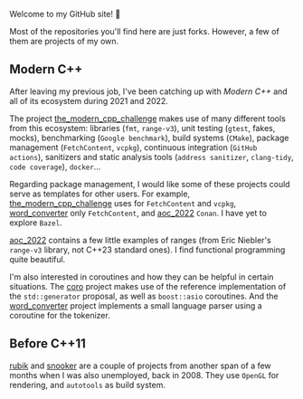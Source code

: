 Welcome to my GitHub site! 👋

Most of the repositories you'll find here are just forks. However, a few of them are projects of my own.

## Modern C++

After leaving my previous job, I've been catching up with *Modern C++* and all of its ecosystem during 2021 and 2022.

The project [the_modern_cpp_challenge](https://github.com/rturrado/the_modern_cpp_challenge) makes use of many different tools from this ecosystem: libraries (`fmt`, `range-v3`), unit testing (`gtest`, fakes, mocks), benchmarking (`Google benchmark`), build systems (`CMake`), package management (`FetchContent`, `vcpkg`), continuous integration (`GitHub actions`), sanitizers and static analysis tools (`address sanitizer`, `clang-tidy`, `code coverage`), `docker`...

Regarding package management, I would like some of these projects could serve as templates for other users. For example, [the_modern_cpp_challenge](https://github.com/rturrado/the_modern_cpp_challenge) uses for `FetchContent` and `vcpkg`, [word_converter](https://github.com/rturrado/word_converter) only `FetchContent`, and [aoc_2022](https://github.com/rturrado/aoc_2022) `Conan`. I have yet to explore `Bazel`.

[aoc_2022](https://github.com/rturrado/aoc_2022) contains a few little examples of ranges (from Eric Niebler's `range-v3` library, not C++23 standard ones). I find functional programming quite beautiful.

I'm also interested in coroutines and how they can be helpful in certain situations. The [coro](https://github.com/rturrado/coro) project makes use of the reference implementation of the `std::generator` proposal, as well as `boost::asio` coroutines. And the [word_converter](https://github.com/rturrado/word_converter) project implements a small language parser using a coroutine for the tokenizer.

## Before C++11

[rubik](https://github.com/rturrado/rubik.git) and [snooker](https://github.com/rturrado/snooker.git) are a couple of projects from another span of a few months when I was also unemployed, back in 2008. They use `OpenGL` for rendering, and `autotools` as build system.

